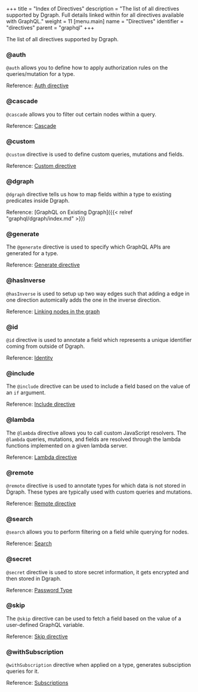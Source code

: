 +++
title = "Index of Directives"
description = "The list of all directives supported by Dgraph. Full details linked within for all directives available with GraphQL."
weight = 11
[menu.main]
  name = "Directives"
  identifier = "directives"
  parent = "graphql"
+++

The list of all directives supported by Dgraph.

### @auth

`@auth` allows you to define how to apply authorization rules on the queries/mutation for a type.

Reference: [Auth directive](/graphql/authorization/directive)

### @cascade

`@cascade` allows you to filter out certain nodes within a query.

Reference: [Cascade](/graphql/queries/cascade)

### @custom

`@custom` directive is used to define custom queries, mutations and fields.

Reference: [Custom directive](/graphql/custom/directive)

### @dgraph

`@dgraph` directive tells us how to map fields within a type to existing predicates inside Dgraph.

Reference: [GraphQL on Existing Dgraph]({{< relref "graphql/dgraph/index.md" >}})

### @generate

The `@generate` directive is used to specify which GraphQL APIs are generated for a type.

Reference: [Generate directive](/graphql/schema/generate)

### @hasInverse

`@hasInverse` is used to setup up two way edges such that adding a edge in
one direction automically adds the one in the inverse direction.

Reference: [Linking nodes in the graph](/graphql/schema/graph-links)

### @id

`@id` directive is used to annotate a field which represents a unique identifier coming from outside
 of Dgraph.

Reference: [Identity](/graphql/schema/ids)

### @include

The `@include` directive can be used to include a field based on the value of an `if` argument.

Reference: [Include directive](/graphql/queries/skip-include)

### @lambda

The `@lambda` directive allows you to call custom JavaScript resolvers. The `@lambda` queries, mutations, and fields are resolved through the lambda functions implemented on a given lambda server.

Reference: [Lambda directive](/graphql/lambda/overview)

### @remote

`@remote` directive is used to annotate types for which data is not stored in Dgraph. These types
are typically used with custom queries and mutations.

Reference: [Remote directive](/graphql/custom/directive)

### @search

`@search` allows you to perform filtering on a field while querying for nodes.

Reference: [Search](/graphql/schema/search)

### @secret

`@secret` directive is used to store secret information, it gets encrypted and then stored in Dgraph.

Reference: [Password Type](/graphql/schema/types/#password-type)

### @skip

The `@skip` directive can be used to fetch a field based on the value of a user-defined GraphQL variable.

Reference: [Skip directive](/graphql/queries/skip-include)

### @withSubscription

`@withSubscription` directive when applied on a type, generates subsciption queries for it.

Reference: [Subscriptions](/graphql/subscriptions)
